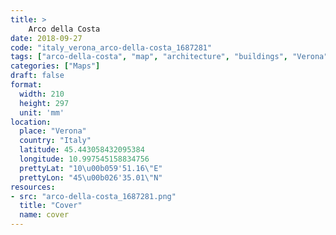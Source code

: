 ```yaml
---
title: > 
    Arco della Costa
date: 2018-09-27
code: "italy_verona_arco-della-costa_1687281"
tags: ["arco-della-costa", "map", "architecture", "buildings", "Verona", "Italy"]
categories: ["Maps"]
draft: false
format:
  width: 210
  height: 297
  unit: 'mm'
location:
  place: "Verona"
  country: "Italy"
  latitude: 45.443058432095384
  longitude: 10.997545158834756
  prettyLat: "10\u00b059'51.16\"E"
  prettyLon: "45\u00b026'35.01\"N"
resources:
- src: "arco-della-costa_1687281.png"
  title: "Cover"
  name: cover
---
```

